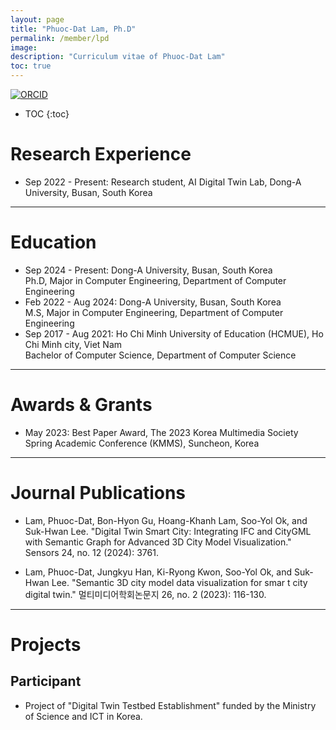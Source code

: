 ```yaml
---
layout: page
title: "Phuoc-Dat Lam, Ph.D"
permalink: /member/lpd
image: 
description: "Curriculum vitae of Phuoc-Dat Lam"
toc: true
---
```

  
[![ORCID](https://img.shields.io/badge/ORCID-A6CE39?style=flat-square&logo=ORCID&logoColor=white)](https://orcid.org/0009-0002-7893-5642) 

* TOC
{:toc}
  
Research Experience
============
* Sep 2022 - Present: Research student, AI Digital Twin Lab, Dong-A University, Busan, South Korea

***

Education
============
* Sep 2024 - Present: Dong-A University, Busan, South Korea <br> Ph.D, Major in Computer Engineering, Department of Computer Engineering
* Feb 2022 - Aug 2024: Dong-A University, Busan, South Korea <br> M.S, Major in Computer Engineering, Department of Computer Engineering
* Sep 2017 - Aug 2021: Ho Chi Minh University of Education (HCMUE), Ho Chi Minh city, Viet Nam <br> Bachelor of Computer Science, Department of Computer Science

***

Awards & Grants
============
* May 2023: Best Paper Award, The 2023 Korea Multimedia Society Spring Academic Conference (KMMS), Suncheon, Korea

***

Journal Publications
============
* Lam, Phuoc-Dat, Bon-Hyon Gu, Hoang-Khanh Lam, Soo-Yol Ok, and Suk-Hwan Lee. "Digital Twin Smart City: Integrating IFC and CityGML with Semantic Graph for Advanced 3D City Model Visualization." Sensors 24, no. 12 (2024): 3761.

* Lam, Phuoc-Dat, Jungkyu Han, Ki-Ryong Kwon, Soo-Yol Ok, and Suk-Hwan Lee. "Semantic 3D city model data visualization for smar t city digital twin." 멀티미디어학회논문지 26, no. 2 (2023): 116-130.

***

Projects
============

Participant
------------
* Project of "Digital Twin Testbed Establishment" funded by the Ministry of Science and ICT in Korea.


